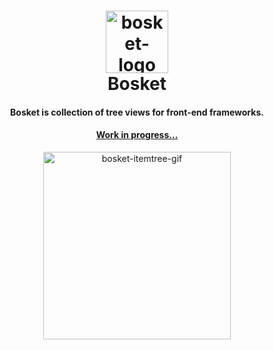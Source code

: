 <h1 align="center">
	<img alt="bosket-logo" src="https://elbywan.github.io/bosket/assets/bosket-logo.png" width="100px"/><br/>
    Bosket
</h1>
<h4 align="center">
	Bosket is collection of tree views for front-end frameworks.
</h4>

<div align="center">
    <h4><a href="https://elbywan.github.io/bosket/">Work in progress...</a></h4>
    <a href="https://elbywan.github.io/bosket/">
        <img alt="bosket-itemtree-gif" src="https://elbywan.github.io/bosket/assets/bosket-itemtree.gif" width="300px"/>
    </a>
</div>
